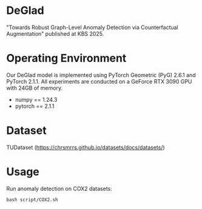 # DeGlad

"Towards Robust Graph-Level Anomaly Detection via Counterfactual Augmentation" published at KBS 2025.

# Operating Environment

Our DeGlad model is implemented using PyTorch Geometric (PyG) 2.6.1 and PyTorch 2.1.1. All experiments are conducted on a GeForce RTX 3090 GPU with 24GB of memory.  

* numpy == 1.24.3  
* pytorch == 2.1.1 

# Dataset

TUDataset (https://chrsmrrs.github.io/datasets/docs/datasets/)

# Usage

Run anomaly detection on COX2 datasets:

```
bash script/COX2.sh
```
